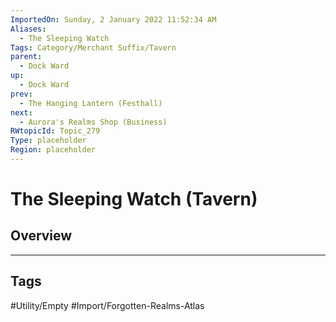 ```yaml
---
ImportedOn: Sunday, 2 January 2022 11:52:34 AM
Aliases:
  - The Sleeping Watch
Tags: Category/Merchant Suffix/Tavern
parent:
  - Dock Ward
up:
  - Dock Ward
prev:
  - The Hanging Lantern (Festhall)
next:
  - Aurora's Realms Shop (Business)
RWtopicId: Topic_279
Type: placeholder
Region: placeholder
---
```

# The Sleeping Watch (Tavern)
## Overview

---
## Tags
#Utility/Empty #Import/Forgotten-Realms-Atlas

